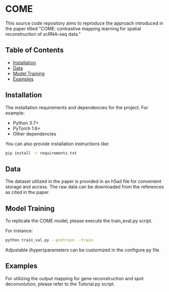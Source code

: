 # COME

This source code repository aims to reproduce the approach introduced in the paper titled "COME: contrastive mapping learning for spatial reconstruction of scRNA-seq data."

## Table of Contents

- [Installation](#installation)
- [Data](#data)
- [Model Training](#modeltraining)
- [Examples](#examples)


## Installation

The installation requirements and dependencies for the project. For example:

- Python 3.7+
- PyTorch 1.6+
- Other dependencies

You can also provide installation instructions like:

```bash
pip install -r requirements.txt
```

## Data

The dataset utilized in the paper is provided in an h5ad file for convenient storage and access. The raw data can be downloaded from the references as cited in the paper.

## Model Training
To replicate the COME model, please execute the train_eval.py script.

For instance: 
```bash
python train_val.py --pretrain --train
```
Adjustable (hyper)parameters can be customized in the configure.py file.


## Examples

For utilizing the output mapping for gene reconstruction and spot deconvolution, please refer to the Tutorial.py script.


